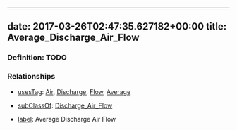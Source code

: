 
---
date: 2017-03-26T02:47:35.627182+00:00
title: Average_Discharge_Air_Flow
---
### Definition: TODO

### Relationships

* [usesTag](https://brickschema.org/schema/1.0/BrickFrame#usesTag): [Air](https://brickschema.org/schema/1.0/BrickTag#Air), [Discharge](https://brickschema.org/schema/1.0/BrickTag#Discharge), [Flow](https://brickschema.org/schema/1.0/BrickTag#Flow), [Average](https://brickschema.org/schema/1.0/BrickTag#Average)

* [subClassOf](http://www.w3.org/2000/01/rdf-schema#subClassOf): [Discharge_Air_Flow](https://brickschema.org/schema/1.0/Brick#Discharge_Air_Flow)

* [label](http://www.w3.org/2000/01/rdf-schema#label): Average Discharge Air Flow
